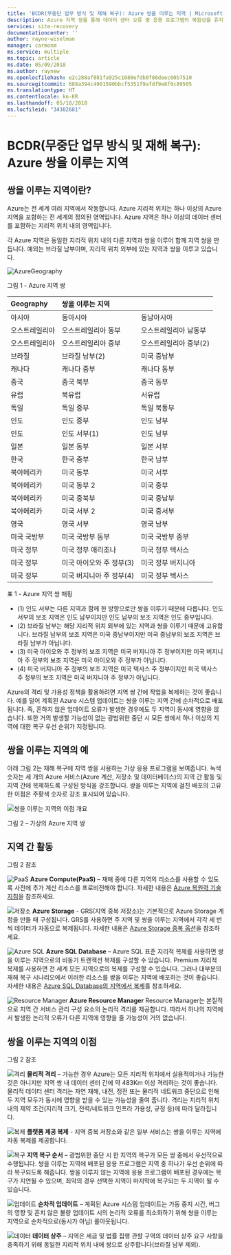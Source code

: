 ```yaml
---
title: 'BCDR(무중단 업무 방식 및 재해 복구): Azure 쌍을 이루는 지역 | Microsoft Docs'
description: Azure 지역 쌍을 통해 데이터 센터 오류 중 응용 프로그램의 복원성을 유지하는 방법에 대해 알아봅니다.
services: site-recovery
documentationcenter: ''
author: rayne-wiselman
manager: carmonm
ms.service: multiple
ms.topic: article
ms.date: 05/09/2018
ms.author: raynew
ms.openlocfilehash: e2c288af881fa925c1680efdb0f86deec60b7510
ms.sourcegitcommit: 688a394c4901590bbcf5351f9afdf9e8f0c89505
ms.translationtype: HT
ms.contentlocale: ko-KR
ms.lasthandoff: 05/18/2018
ms.locfileid: "34302681"
---
```

# <a name="business-continuity-and-disaster-recovery-bcdr-azure-paired-regions"></a>BCDR(무중단 업무 방식 및 재해 복구): Azure 쌍을 이루는 지역

## <a name="what-are-paired-regions"></a>쌍을 이루는 지역이란?

Azure는 전 세계 여러 지역에서 작동합니다. Azure 지리적 위치는 하나 이상의 Azure 지역을 포함하는 전 세계의 정의된 영역입니다. Azure 지역은 하나 이상의 데이터 센터를 포함하는 지리적 위치 내의 영역입니다.

각 Azure 지역은 동일한 지리적 위치 내의 다른 지역과 쌍을 이루어 함께 지역 쌍을 만듭니다. 예외는 브라질 남부이며, 지리적 위치 외부에 있는 지역과 쌍을 이루고 있습니다.

![AzureGeography](./media/best-practices-availability-paired-regions/GeoRegionDataCenter.png)

그림 1 - Azure 지역 쌍

| Geography | 쌍을 이루는 지역 |  |
|:--- |:--- |:--- |
| 아시아 |동아시아 |동남아시아 |
| 오스트레일리아 |오스트레일리아 동부 |오스트레일리아 남동부 |
| 오스트레일리아 |오스트레일리아 중부 |오스트레일리아 중부(2) |
| 브라질 |브라질 남부(2) |미국 중남부 |
| 캐나다 |캐나다 중부 |캐나다 동부 |
| 중국 |중국 북부 |중국 동부|
| 유럽 |북유럽 |서유럽 |
| 독일 |독일 중부 |독일 북동부 |
| 인도 |인도 중부 |인도 남부 |
| 인도 |인도 서부(1) |인도 남부 |
| 일본 |일본 동부 |일본 서부 |
| 한국 |한국 중부 |한국 남부 |
| 북아메리카 |미국 동부 |미국 서부 |
| 북아메리카 |미국 동부 2 |미국 중부 |
| 북아메리카 |미국 중북부 |미국 중남부 |
| 북아메리카 |미국 서부 2 |미국 중서부 
| 영국 |영국 서부 |영국 남부 |
| 미국 국방부 |미국 국방부 동부 |미국 국방부 중부 |
| 미국 정부 |미국 정부 애리조나 |미국 정부 텍사스 |
| 미국 정부 |미국 아이오와 주 정부(3) |미국 정부 버지니아 |
| 미국 정부 |미국 버지니아 주 정부(4) |미국 정부 텍사스 |

표 1 - Azure 지역 쌍 매핑

- (1) 인도 서부는 다른 지역과 함께 한 방향으로만 쌍을 이루기 때문에 다릅니다. 인도 서부의 보조 지역은 인도 남부이지만 인도 남부의 보조 지역은 인도 중부입니다.
- (2) 브라질 남부는 해당 지리적 위치 외부에 있는 지역과 쌍을 이루기 때문에 고유합니다. 브라질 남부의 보조 지역은 미국 중남부이지만 미국 중남부의 보조 지역은 브라질 남부가 아닙니다.
- (3) 미국 아이오와 주 정부의 보조 지역은 미국 버지니아 주 정부이지만 미국 버지니아 주 정부의 보조 지역은 미국 아이오와 주 정부가 아닙니다.
- (4) 미국 버지니아 주 정부의 보조 지역은 미국 텍사스 주 정부이지만 미국 텍사스 주 정부의 보조 지역은 미국 버지니아 주 정부가 아닙니다.


Azure의 격리 및 가용성 정책을 활용하려면 지역 쌍 간에 작업을 복제하는 것이 좋습니다. 예를 덜어 계획된 Azure 시스템 업데이트는 쌍을 이루는 지역 간에 순차적으로 배포됩니다. 즉, 흔하지 않은 업데이트 오류가 발생한 경우에도 두 지역이 동시에 영향을 않습니다. 또한 거의 발생할 가능성이 없는 광범위한 중단 시 모든 쌍에서 하나 이상의 지역에 대한 복구 우선 순위가 지정됩니다.

## <a name="an-example-of-paired-regions"></a>쌍을 이루는 지역의 예
아래 그림 2는 재해 복구에 지역 쌍을 사용하는 가상 응용 프로그램을 보여줍니다. 녹색 숫자는 세 개의 Azure 서비스(Azure 계산, 저장소 및 데이터베이스)의 지역 간 활동 및 지역 간에 복제하도록 구성된 방식을 강조합니다. 쌍을 이루는 지역에 걸친 배포의 고유한 이점은 주황색 숫자로 강조 표시되어 있습니다.

![쌍을 이루는 지역의 이점 개요](./media/best-practices-availability-paired-regions/PairedRegionsOverview2.png)

그림 2 – 가상의 Azure 지역 쌍

## <a name="cross-region-activities"></a>지역 간 활동
그림 2 참조

![PaaS](./media/best-practices-availability-paired-regions/1Green.png) **Azure Compute(PaaS)** – 재해 중에 다른 지역의 리소스를 사용할 수 있도록 사전에 추가 계산 리소스를 프로비전해야 합니다. 자세한 내용은 [Azure 복원력 기술 지침](resiliency/resiliency-technical-guidance.md)을 참조하세요.

![저장소](./media/best-practices-availability-paired-regions/2Green.png) **Azure Storage** - GRS(지역 중복 저장소)는 기본적으로 Azure Storage 계정을 만들 때 구성됩니다. GRS를 사용하면 주 지역 및 쌍을 이루는 지역에서 각각 세 번씩 데이터가 자동으로 복제됩니다. 자세한 내용은 [Azure Storage 중복 옵션](storage/common/storage-redundancy.md)을 참조하세요.

![Azure SQL](./media/best-practices-availability-paired-regions/3Green.png) **Azure SQL Database** – Azure SQL 표준 지리적 복제를 사용하면 쌍을 이루는 지역으로의 비동기 트랜잭션 복제를 구성할 수 있습니다. Premium 지리적 복제를 사용하면 전 세계 모든 지역으로의 복제를 구성할 수 있습니다. 그러나 대부분의 재해 복구 시나리오에서 이러한 리소스를 쌍을 이루는 지역에 배포하는 것이 좋습니다. 자세한 내용은 [Azure SQL Database의 지역에서 복제](sql-database/sql-database-geo-replication-overview.md)를 참조하세요.

![Resource Manager](./media/best-practices-availability-paired-regions/4Green.png) **Azure Resource Manager** Resource Manager는 본질적으로 지역 간 서비스 관리 구성 요소의 논리적 격리를 제공합니다. 따라서 하나의 지역에서 발생한 논리적 오류가 다른 지역에 영향을 줄 가능성이 거의 없습니다.

## <a name="benefits-of-paired-regions"></a>쌍을 이루는 지역의 이점
그림 2 참조  

![격리](./media/best-practices-availability-paired-regions/5Orange.png)
**물리적 격리** – 가능한 경우 Azure는 모든 지리적 위치에서 실용적이거나 가능한 것은 아니지만 지역 쌍 내 데이터 센터 간에 약 483Km 이상 격리하는 것이 좋습니다. 물리적 데이터 센터 격리는 자연 재해, 내전, 정전 또는 물리적 네트워크 중단으로 인해 두 지역 모두가 동시에 영향을 받을 수 있는 가능성을 줄여 줍니다. 격리는 지리적 위치 내의 제약 조건(지리적 크기, 전력/네트워크 인프라 가용성, 규정 등)에 따라 달라집니다.  

![복제](./media/best-practices-availability-paired-regions/6Orange.png)
**플랫폼 제공 복제** - 지역 중복 저장소와 같은 일부 서비스는 쌍을 이루는 지역에 자동 복제를 제공합니다.

![복구](./media/best-practices-availability-paired-regions/7Orange.png)
**지역 복구 순서** – 광범위한 중단 시 한 지역의 복구가 모든 쌍 중에서 우선적으로 수행됩니다. 쌍을 이루는 지역에 배포된 응용 프로그램은 지역 중 하나가 우선 순위에 따라 복구되도록 해줍니다. 쌍을 이루지 않는 지역에 응용 프로그램이 배포된 경우에는 복구가 지연될 수 있으며, 최악의 경우 선택한 지역이 마지막에 복구되는 두 지역이 될 수 있습니다.

![업데이트](./media/best-practices-availability-paired-regions/8Orange.png)
**순차적 업데이트** – 계획된 Azure 시스템 업데이트는 가동 중지 시간, 버그의 영향 및 흔치 않은 불량 업데이트 시의 논리적 오류를 최소화하기 위해 쌍을 이루는 지역으로 순차적으로(동시가 아님) 롤아웃됩니다.

![데이터](./media/best-practices-availability-paired-regions/9Orange.png)
**데이터 상주** – 지역은 세금 및 법률 집행 관할 구역의 데이터 상주 요구 사항을 충족하기 위해 동일한 지리적 위치 내에 쌍으로 상주합니다(브라질 남부 제외).
